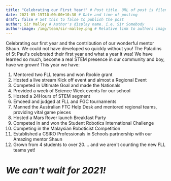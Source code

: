 ```yaml
---
title: "Celebrating our First Year!" # Post title. URL of post is filename.
date: 2021-05-15T10:00:00+10:30 # Date and time of posting
draft: false # Set this to false to publish the post
author: Sir Malley # Author's display name. i.e. Sir Somebody
author-image: /img/team/sir-malley.png # Relative link to authors image
---
```


Celebrating our first year and the contribution of our wonderful mentor Shaun. We could not have developed so quickly without you!
The Paladins of St Paul's celebrated their first year and what a year it was! We have learned so much, become a real STEM presence in our community and boy, have we grown!
This year we have:

1. Mentored two FLL teams and won Rookie grant
2. Hosted a live stream Kick off event and almost a Regional Event
3. Competed in Ultimate Goal and made the Nationals
4. Provided a week of Science Week events for our school
5. Hosted a 24Hours of STEM segment
6. Emceed and judged at FLL and FGC tournaments
7. Manned the Australian FTC Help Desk and mentored regional teams, providing vital game pieces
8. Hosted a Mars Rover launch Breakfast Party
9. Competed in and won the Student Robotics International Challenge
10. Competing in the Malaysian Roboticist Competition
11. Established a CSIRO Professionals in Schools partnership with our Amazing mentor Shaun
12. Grown from 4 students to over 20.... and we aren't counting the new FLL teams yet!

# _We can't wait for 2021!_
